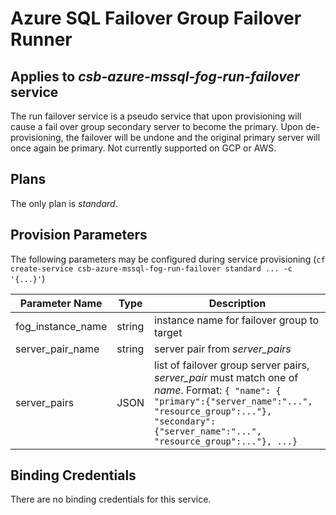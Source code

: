 # Azure SQL Failover Group Failover Runner

## Applies to *csb-azure-mssql-fog-run-failover* service

The run failover service is a pseudo service that upon provisioning will cause a fail over group secondary server to become the primary. Upon de-provisioning, the failover will be undone and the original primary server will once again be primary. Not currently supported on GCP or AWS.

## Plans

The only plan is *standard*.

## Provision Parameters
 
 The following parameters may be configured during service provisioning (`cf create-service csb-azure-mssql-fog-run-failover standard ... -c '{...}'`)

| Parameter Name | Type | Description |
|----------------|------|-------------|
| fog_instance_name | string | instance name for failover group to target |
| server_pair_name | string | server pair from *server_pairs* |
| server_pairs | JSON | list of failover group server pairs, *server_pair* must match one of *name*. Format: `{ "name": { "primary":{"server_name":"...", "resource_group":..."}, "secondary":{"server_name":"...", "resource_group":..."}, ...}` |

## Binding Credentials

There are no binding credentials for this service. 